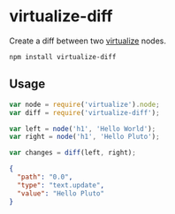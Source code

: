 # virtualize-diff

Create a diff between two [virtualize](https://github.com/anthonyshort/virtualize) nodes.

```
npm install virtualize-diff
```

## Usage

```js
var node = require('virtualize').node;
var diff = require('virtualize-diff');

var left = node('h1', 'Hello World');
var right = node('h1', 'Hello Pluto');

var changes = diff(left, right);
```

```json
{
  "path": "0.0",
  "type": "text.update",
  "value": "Hello Pluto"
}
```


